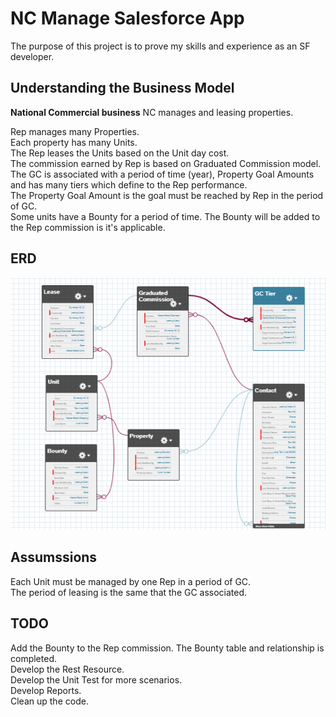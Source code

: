 # NC Manage Salesforce App

The purpose of this project is to prove my skills and experience as an SF developer.

## Understanding the Business Model

<strong>National Commercial business</strong>
NC manages and leasing properties.

Rep manages many Properties.<br>
Each property has many Units.<br>
The Rep leases the Units based on the Unit day cost.<br>
The commission earned by Rep is based on Graduated Commission model.<br>
The GC is associated with a period of time (year), Property Goal Amounts and has many tiers which define to the Rep performance.<br>
The Property Goal Amount is the goal must be reached by Rep in the period of GC.<br>
Some units have a Bounty for a period of time. The Bounty will be added to the Rep commission is it's applicable.

## ERD
<img src="https://github.com/pgarciaccnm/ncfortimize/blob/ncv2/ERD_NCFORTIMIZE.png" >

## Assumssions
Each Unit must be managed by one Rep in a period of GC.<br>
The period of leasing is the same that the GC associated.<br>


## TODO
Add the Bounty to the Rep commission. The Bounty table and relationship is completed.<br>
Develop the Rest Resource.<br>
Develop the Unit Test for more scenarios.<br>
Develop Reports.<br>
Clean up the code.<br>

